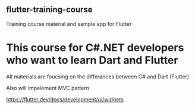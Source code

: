 ## flutter-training-course
Training course material and sample app for Flutter

# This course for C#.NET developers who want to learn Dart and Flutter

All materials are foucsing on the differances between C# and Dart (Flutter)

Also will impelement MVC pattern


https://flutter.dev/docs/development/ui/widgets
